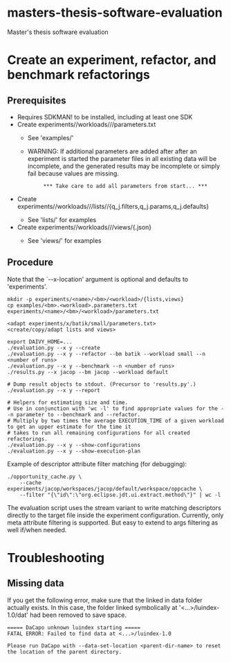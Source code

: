 # masters-thesis-software-evaluation
Master's thesis software evaluation

# Create an experiment, refactor, and benchmark refactorings
## Prerequisites
- Requires SDKMAN! to be installed, including at least one SDK
- Create experiments/<name>/workloads/<bm>/<workload>/parameters.txt
  - See 'examples/'
  - WARNING: If additional parameters are added after after an experiment
             is started the parameter files in all existing data will be
             incomplete, and the generated results may be incomplete or
             simply fail because values are missing.
             
             *** Take care to add all parameters from start... ***

- Create experiments/<name>/workloads/<bm>/<workload>/lists/<list i name>/{q_j.filters,q_j.params,q_j.defaults}
  - See 'lists/' for examples
- Create experiments/<name>/workloads/<bm>/<workload>/views/{<view name k>.json}
  - See 'views/' for examples

## Procedure
Note that the `--x-location' argument is optional and defaults to 'experiments'.
```
mkdir -p experiments/<name>/<bm>/<workload>/{lists,views}
cp examples/<bm>.<workload>.parameters.txt experiments/<name>/<bm>/<workload>/parameters.txt

<adapt experiments/x/batik/small/parameters.txt>
<create/copy/adapt lists and views>

export DAIVY_HOME=...
./evaluation.py --x y --create
./evaluation.py --x y --refactor --bm batik --workload small --n <number of runs>
./evaluation.py --x y --benchmark --n <number of runs>
./results.py --x jacop --bm jacop --workload default

# Dump result objects to stdout. (Precursor to 'results.py'.)
./evaluation.py --x y --report

# Helpers for estimating size and time.
# Use in conjunction with 'wc -l' to find appropriate values for the --n parameter to --benchmark and --refactor.
# Multiply by two times the average EXECUTION_TIME of a given workload to get an upper estimate for the time it
# takes to run all remaining configurations for all created refactorings.
./evaluation.py --x y --show-configurations
./evaluation.py --x y --show-execution-plan
```

Example of descriptor attribute filter matching (for debugging):
```
./opportunity_cache.py \
    --cache experiments/jacop/workspaces/jacop/default/workspace/oppcache \
    --filter "{\"id\":\"org.eclipse.jdt.ui.extract.method\"}" | wc -l
```
The evaluation script uses the stream variant to write matching descriptors
directly to the target file inside the experiment configuration.
Currently, only meta attribute filtering is supported. But easy to extend
to args filtering as well if/when needed.

# Troubleshooting
## Missing data
If you get the following error, make sure that the linked in
data folder actually exists. In this case, the folder linked
symbolically at '<...>/luindex-1.0/dat' had been removed to
save space.
```
===== DaCapo unknown luindex starting =====
FATAL ERROR: Failed to find data at <...>/luindex-1.0

Please run DaCapo with --data-set-location <parent-dir-name> to reset the location of the parent directory.
```

